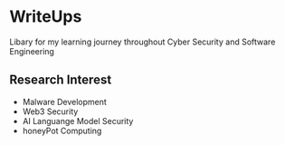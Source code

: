 # WriteUps
Libary for my learning journey throughout Cyber Security and Software Engineering                

## Research Interest
- Malware Development  
- Web3 Security   
- AI Languange Model Security       
- honeyPot Computing
